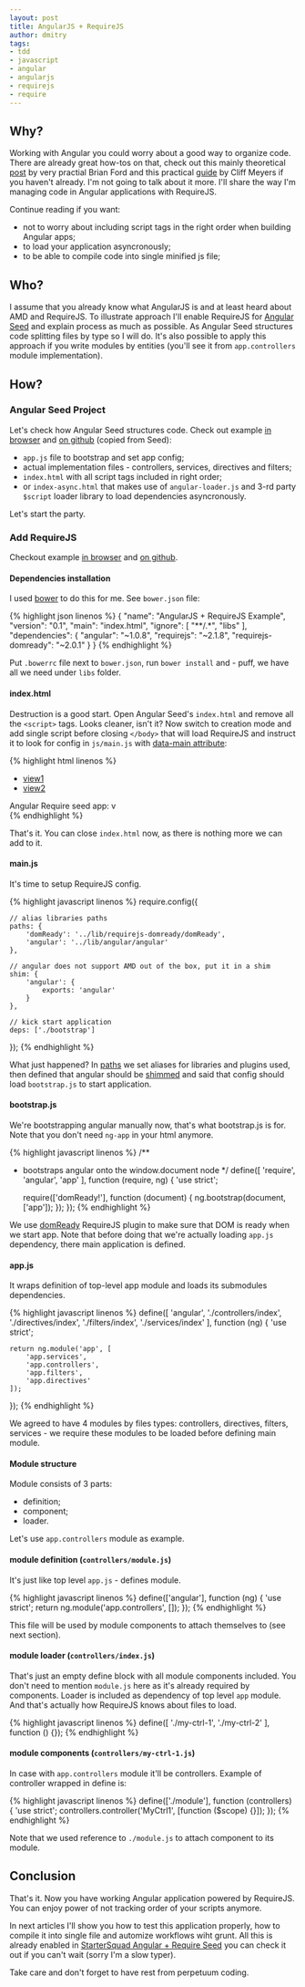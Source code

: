 ```yaml
---
layout: post
title: AngularJS + RequireJS
author: dmitry
tags:
- tdd
- javascript
- angular
- angularjs
- requirejs
- require
---
```


## Why?
Working with Angular you could worry about a good way to organize code. There are already great how-tos on that, check out this mainly theoretical [post][1] by very practial Brian Ford and this practical [guide][2] by Cliff Meyers if you haven't already.
I'm not going to talk about it more. I'll share the way I'm managing code in Angular applications with RequireJS.

Continue reading if you want:

  - not to worry about including script tags in the right order when building Angular apps;
  - to load your application asyncronously;
  - to be able to compile code into single minified js file;

## Who?
I assume that you already know what AngularJS is and at least heard about AMD and RequireJS. To illustrate approach I'll enable RequireJS for [Angular Seed][3] and explain process as much as possible. As Angular Seed structures code splitting files by type so I will do. It's also possible to apply this approach if you write modules by entities (you'll see it from `app.controllers` module implementation).

## How?

### Angular Seed Project
Let's check how Angular Seed structures code. Check out
example [in browser][4] and [on github][5] (copied from Seed):

  - `app.js` file to bootstrap and set app config;
  - actual implementation files - controllers, services, directives and filters;
  - `index.html` with all script tags included in right order;
  - or `index-async.html` that makes use of `angular-loader.js` and 3-rd party `$script` loader library to load dependencies asyncronously.

Let's start the party.

### Add RequireJS
Checkout example [in browser][6] and [on github][7].

#### Dependencies installation
I used [bower][8] to do this for me.
See `bower.json` file:

{% highlight json linenos %}
{
  "name": "AngularJS + RequireJS Example",
  "version": "0.1",
  "main": "index.html",
  "ignore": [
    "**/.*",
    "libs"
  ],
  "dependencies": {
    "angular": "~1.0.8",
    "requirejs": "~2.1.8",
    "requirejs-domready": "~2.0.1"
  }
}
{% endhighlight %}

Put `.bowerrc` file next to `bower.json`, run `bower install` and - puff, we have all we need under `libs` folder.

#### index.html
Destruction is a good start. Open Angular Seed's `index.html` and remove all the `<script>` tags. Looks cleaner, isn't it? Now switch to creation mode and add single script before closing `</body>` that will load RequireJS and instruct it to look for config in `js/main.js` with [data-main attribute][9]:

{% highlight html linenos %}
<!doctype html>
<html lang="en">
<head>
  <meta charset="utf-8">
  <title>My AngularJS AngularJS + RequireJS App</title>
  <link rel="stylesheet" href="css/app.css">
</head>
<body>
  <ul class="menu">
    <li><a href="#/view1">view1</a></li>
    <li><a href="#/view2">view2</a></li>
  </ul>

  <div data-ng-view></div>

  <div>Angular Require seed app: v<span app-version></span></div>

  <script src="lib/requirejs/require.js" data-main="js/main.js"></script>
</body>
</html>
{% endhighlight %}

That's it. You can close `index.html` now, as there is nothing more we can add to it.

#### main.js
It's time to setup RequireJS config.

{% highlight javascript linenos %}
require.config({

	// alias libraries paths
    paths: {
        'domReady': '../lib/requirejs-domready/domReady',
        'angular': '../lib/angular/angular'
    },

    // angular does not support AMD out of the box, put it in a shim
    shim: {
        'angular': {
            exports: 'angular'
        }
    },

    // kick start application
    deps: ['./bootstrap']
});
{% endhighlight %}

What just happened? In [paths][10] we set aliases for libraries and plugins used, then defined that angular should be [shimmed][11] and said that config should load `bootstrap.js` to start application.

#### bootstrap.js
We're bootstrapping angular manually now, that's what bootstrap.js is for. Note that you don't need `ng-app` in your html anymore.

{% highlight javascript linenos %}
/**
 * bootstraps angular onto the window.document node
 */
define([
    'require',
    'angular',
    'app'
], function (require, ng) {
    'use strict';

    require(['domReady!'], function (document) {
        ng.bootstrap(document, ['app']);
    });
});
{% endhighlight %}

We use [domReady][12] RequireJS plugin to make sure that DOM is ready when we start app. Note that before doing that we're actually loading `app.js` dependency, there main application is defined.

#### app.js
It wraps definition of top-level app module and loads its submodules dependencies.

{% highlight javascript linenos %}
define([
    'angular',
    './controllers/index',
    './directives/index',
    './filters/index',
    './services/index'
], function (ng) {
    'use strict';

    return ng.module('app', [
        'app.services',
        'app.controllers',
        'app.filters',
        'app.directives'
    ]);
});
{% endhighlight %}

We agreed to have 4 modules by files types: controllers, directives, filters, services - we require these modules to be loaded before defining main module.

#### Module structure
Module consists of 3 parts:

  - definition;
  - component;
  - loader.
  
  Let's use `app.controllers` module as example.

#### module definition (`controllers/module.js`)
It's just like top level `app.js` - defines module.

{% highlight javascript linenos %}
define(['angular'], function (ng) {
    'use strict';
    return ng.module('app.controllers', []);
});
{% endhighlight %}

This file will be used by module components to attach themselves to (see next section).

#### module loader (`controllers/index.js`)
That's just an empty define block with all module components included. You don't need to mention `module.js` here as it's already required by components. Loader is included as dependency of top level `app` module. And that's actually how RequireJS knows about files to load.

{% highlight javascript linenos %}
define([
    './my-ctrl-1',
    './my-ctrl-2'
], function () {});
{% endhighlight %}


#### module components (`controllers/my-ctrl-1.js`)
In case with `app.controllers` module it'll be controllers. Example of controller wrapped in define is:

{% highlight javascript linenos %}
define(['./module'], function (controllers) {
    'use strict';
    controllers.controller('MyCtrl1', [function ($scope) {}]);
});
{% endhighlight %}

Note that we used reference to `./module.js` to attach component to its module.


## Conclusion
That's it. Now you have working Angular application powered by RequireJS. You can enjoy power of not tracking order of your scripts anymore.

In next articles I'll show you how to test this application properly, how to compile it into single file and automize workflows wiht grunt. All this is already enabled in [StarterSquad Angular + Require Seed][13] you can check it out if you can't wait (sorry I'm a slow typer).

Take care and don't forget to have rest from perpetuum coding.

[1]: http://briantford.com/blog/huuuuuge-angular-apps.html
[2]: http://cliffmeyers.com/blog/2013/4/21/code-organization-angularjs-javascript
[3]: https://github.com/angular/angular-seed
[4]: http://www.startersquad.com/examples/angularjs-requirejs-1/
[5]: http://TODO
[6]: http://www.startersquad.com/examples/angularjs-requirejs-2/
[7]: http://TODO
[8]: http://bower.io
[9]: http://requirejs.org/docs/api.html#data-main
[10]: http://requirejs.org/docs/api.html#config-paths
[11]: http://requirejs.org/docs/api.html#config-shim
[12]: https://github.com/requirejs/domReady
[13]: https://github.com/StarterSquad/angularjs-requirejs-seed/
